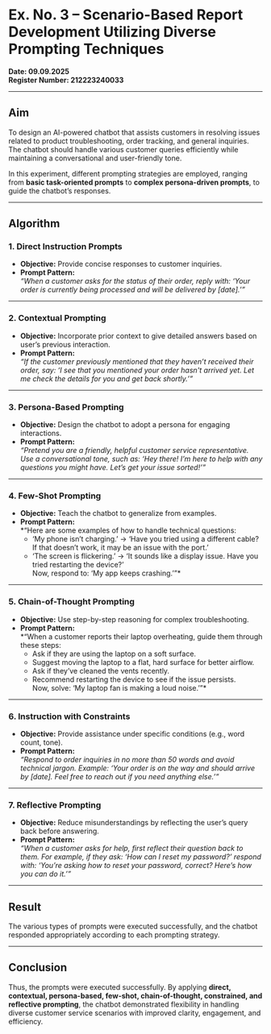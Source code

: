 # Ex. No. 3 – Scenario-Based Report Development Utilizing Diverse Prompting Techniques  

**Date: 09.09.2025**  
**Register Number: 212223240033**  

---

## Aim  
To design an AI-powered chatbot that assists customers in resolving issues related to product troubleshooting, order tracking, and general inquiries. The chatbot should handle various customer queries efficiently while maintaining a conversational and user-friendly tone.  

In this experiment, different prompting strategies are employed, ranging from **basic task-oriented prompts** to **complex persona-driven prompts**, to guide the chatbot’s responses.  

---

## Algorithm  

### 1. Direct Instruction Prompts  
- **Objective:** Provide concise responses to customer inquiries.  
- **Prompt Pattern:**  
  *“When a customer asks for the status of their order, reply with: ‘Your order is currently being processed and will be delivered by [date].’”*  

---

### 2. Contextual Prompting  
- **Objective:** Incorporate prior context to give detailed answers based on user’s previous interaction.  
- **Prompt Pattern:**  
  *“If the customer previously mentioned that they haven’t received their order, say: ‘I see that you mentioned your order hasn't arrived yet. Let me check the details for you and get back shortly.’”*  

---

### 3. Persona-Based Prompting  
- **Objective:** Design the chatbot to adopt a persona for engaging interactions.  
- **Prompt Pattern:**  
  *“Pretend you are a friendly, helpful customer service representative. Use a conversational tone, such as: ‘Hey there! I’m here to help with any questions you might have. Let’s get your issue sorted!’”*  

---

### 4. Few-Shot Prompting  
- **Objective:** Teach the chatbot to generalize from examples.  
- **Prompt Pattern:**  
  *“Here are some examples of how to handle technical questions:  
  - ‘My phone isn’t charging.’ → ‘Have you tried using a different cable? If that doesn’t work, it may be an issue with the port.’  
  - ‘The screen is flickering.’ → ‘It sounds like a display issue. Have you tried restarting the device?’  
  Now, respond to: ‘My app keeps crashing.’”*  

---

### 5. Chain-of-Thought Prompting  
- **Objective:** Use step-by-step reasoning for complex troubleshooting.  
- **Prompt Pattern:**  
  *“When a customer reports their laptop overheating, guide them through these steps:  
  - Ask if they are using the laptop on a soft surface.  
  - Suggest moving the laptop to a flat, hard surface for better airflow.  
  - Ask if they’ve cleaned the vents recently.  
  - Recommend restarting the device to see if the issue persists.  
  Now, solve: ‘My laptop fan is making a loud noise.’”*  

---

### 6. Instruction with Constraints  
- **Objective:** Provide assistance under specific conditions (e.g., word count, tone).  
- **Prompt Pattern:**  
  *“Respond to order inquiries in no more than 50 words and avoid technical jargon. Example: ‘Your order is on the way and should arrive by [date]. Feel free to reach out if you need anything else.’”*  

---

### 7. Reflective Prompting  
- **Objective:** Reduce misunderstandings by reflecting the user’s query back before answering.  
- **Prompt Pattern:**  
  *“When a customer asks for help, first reflect their question back to them. For example, if they ask: ‘How can I reset my password?’ respond with: ‘You’re asking how to reset your password, correct? Here’s how you can do it.’”*  

---

## Result  
The various types of prompts were executed successfully, and the chatbot responded appropriately according to each prompting strategy.  

---

## Conclusion  
Thus, the prompts were executed successfully. By applying **direct, contextual, persona-based, few-shot, chain-of-thought, constrained, and reflective prompting**, the chatbot demonstrated flexibility in handling diverse customer service scenarios with improved clarity, engagement, and efficiency.  
